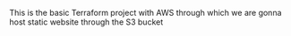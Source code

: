 This is the basic Terraform project with AWS through which we are gonna host static website through the S3 bucket
